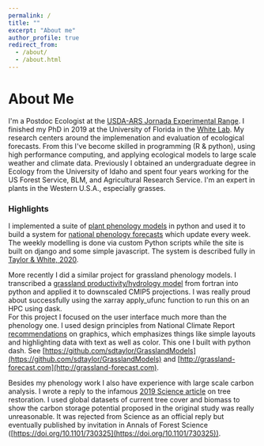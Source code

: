 ```yaml
---
permalink: /
title: ""
excerpt: "About me"
author_profile: true
redirect_from: 
  - /about/
  - /about.html
---
```


# About Me
I'm a Postdoc Ecologist at the [USDA-ARS Jornada Experimental Range](https://jornada.nmsu.edu/). I finished my PhD in 2019 at the University of Florida in the [White Lab](https://www.weecology.org). My research centers around the implemenation and evaluation of ecological forecasts. From this I've become skilled in programming (R & python), using high performance computing, and applying ecological models to large scale weather and climate data. Previously I obtained an undergraduate degree in Ecology from the University of Idaho and spent four years working for the US Forest Service, BLM, and Agricultural Research Service. I'm an expert in plants in the Western U.S.A., especially grasses.   

### Highlights

I implemented a suite of [plant phenology models](https://pyphenology.readthedocs.io) in python and used it to build a system for [national phenology forecasts](https://phenology.naturecast.org) which update every week. The weekly modelling is done via custom Python scripts while the site is built on django and some simple javascript. The system is described fully in [Taylor & White, 2020](https://doi.org/10.1002/eap.2025). 

More recently I did a similar project for grassland phenology models. I transcribed a [grassland productivity/hydrology model](https://doi.org/10.1038/nclimate2942) from fortran into python and applied it to downscaled CMIP5 projections. I was really proud about successfully using the xarray apply_ufunc function to run this on an HPC using dask.  
For this project I focused on the user interface much more than the phenology one. I used design principles from National Climate Report [recommendations](https://www.umdindicators.org/wp-content/uploads/2017/01/Visual-Design-Guidance-Document-V1.0.pdf) on graphics, which emphasizes things like simple layouts and highlighting data with text as well as color. This one I built with python dash. See [https://github.com/sdtaylor/GrasslandModels](https://github.com/sdtaylor/GrasslandModels) and [http://grassland-forecast.com](http://grassland-forecast.com).  

Besides my phenology work I also have experience with large scale carbon analysis. I wrote a reply to the infamous [2019 Science article](https://doi.org/10.1126/science.aax0848) on tree restoration. I used global datasets of current tree cover and biomass to show the carbon storage potential proposed in the original study was really unreasonable. It was rejected from Science as an official reply but eventually published by invitation in Annals of Forest Science ([https://doi.org/10.1101/730325](https://doi.org/10.1101/730325)).  
